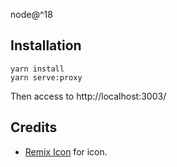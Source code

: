 node@^18

## Installation

```
yarn install
yarn serve:proxy
```

Then access to http://localhost:3003/

## Credits

- [Remix Icon](https://remixicon.com/) for icon.
